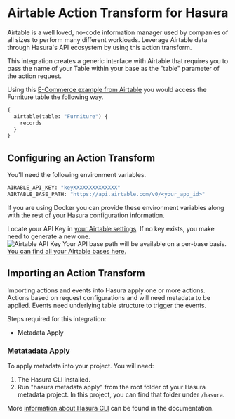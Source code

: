 # Airtable Action Transform for Hasura

Airtable is a well loved, no-code information manager used by companies of all sizes to perform many different workloads. Leverage Airtable data through Hasura's API ecosystem by using this action transform.

This integration creates a generic interface with Airtable that requires you to pass the name of your Table within your base as the "table" parameter of the action request.

Using this [E-Commerce example from Airtable](https://www.airtable.com/templates/featured/expZvMLT9L6c4yeBX/product-catalog) you would access the Furniture table the following way.

```graphql
{
  airtable(table: "Furniture") {
    records
  }
}
```

## Configuring an Action Transform

You'll need the following environment variables.

```bash
AIRABLE_API_KEY: "keyXXXXXXXXXXXXXX"
AIRTABLE_BASE_PATH: "https://api.airtable.com/v0/<your_app_id>"
```

If you are using Docker you can provide these environment variables along with the rest of your Hasura configuration information.

Locate your API Key in [your Airtable settings](https://airtable.com/account). If no key exists, you make need to generate a new one.  
![Airtable API Key](https://graphql-engine-cdn.hasura.io/assets/main-site/marketplace/airtable-guide-image-1.png)
Your API base path will be available on a per-base basis. [You can find all your Airtable bases here.](https://airtable.com/api)

## Importing an Action Transform

Importing actions and events into Hasura apply one or more actions. Actions based on request configurations and will need metadata to be applied. Events need underlying table structure to trigger the events.

Steps required for this integration:

- Metadata Apply

### Metatadata Apply

To apply metadata into your project. You will need:

1. The Hasura CLI installed.
2. Run "hasura metadata apply" from the root folder of your Hasura metadata project. In this project, you can find that folder under `/hasura`.

More [information about Hasura CLI](https://hasura.io/docs/latest/graphql/core/hasura-cli/index.html) can be found in the documentation.
